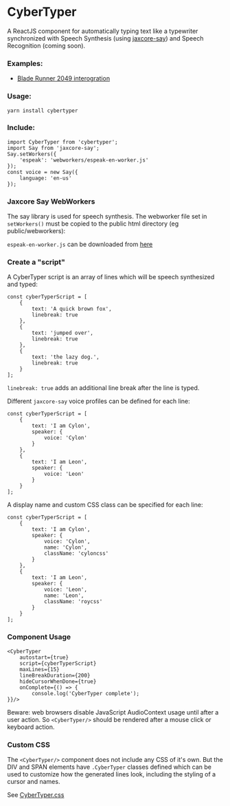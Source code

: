 # CyberTyper

A ReactJS component for automatically typing text like a typewriter
synchronized with Speech Synthesis (using [jaxcore-say](https://github.com/jaxcore/jaxcore-say)) and Speech Recognition (coming soon).

### Examples:

- [Blade Runner 2049 interogration](https://jaxcore.github.io/cybertyper/palefire)

### Usage:

```
yarn install cybertyper
```

### Include:

```
import CyberTyper from 'cybertyper';
import Say from 'jaxcore-say';
Say.setWorkers({
	'espeak': 'webworkers/espeak-en-worker.js'
});
const voice = new Say({
	language: 'en-us'
});
```

### Jaxcore Say WebWorkers

The say library is used for speech synthesis.  The webworker file set in `setWorkers()` must be copied to the public html directory (eg public/webworkers):

`espeak-en-worker.js` can be downloaded from [here](https://github.com/jaxcore/jaxcore-say/tree/master/dist)

### Create a "script"

A CyberTyper script is an array of lines which will be speech synthesized and typed:

```
const cyberTyperScript = [
	{
		text: 'A quick brown fox',
		linebreak: true
	},
	{
		text: 'jumped over', 
		linebreak: true
	},
	{
		text: 'the lazy dog.', 
		linebreak: true
	}
];
```

`linebreak: true` adds an additional line break after the line is typed.

Different `jaxcore-say` voice profiles can be defined for each line:

```
const cyberTyperScript = [
	{
		text: 'I am Cylon',
		speaker: {
			voice: 'Cylon'
		}
	},
	{
		text: 'I am Leon',
		speaker: {
			voice: 'Leon'
		}
	}
];
```

A display name and custom CSS class can be specified for each line:

```
const cyberTyperScript = [
	{
		text: 'I am Cylon',
		speaker: {
			voice: 'Cylon',
			name: 'Cylon',
			className: 'cyloncss'
		}
	},
	{
		text: 'I am Leon',
		speaker: {
			voice: 'Leon',
			name: 'Leon',
			className: 'roycss'
		}
	}
];
```

### Component Usage

```
<CyberTyper
    autostart={true}
	script={cyberTyperScript}
	maxLines={15}
	lineBreakDuration={200}
	hideCursorWhenDone={true}
	onComplete={() => {
		console.log('CyberTyper complete');
}}/>
```

Beware: web browsers disable JavaScript AudioContext usage until after a user action.  So `<CyberTyper/>` should be rendered after a mouse click or keyboard action.

### Custom CSS

The `<CyberTyper/>` component does not include any CSS of it's own.  But the DIV and SPAN elements have `.CyberTyper` classes defined which can be used to customize how the generated lines look, including the styling of a cursor and names.

See [CyberTyper.css](https://github.com/jaxcore/cybertyper/blob/master/src/CyberTyper/CyberTyper.css)